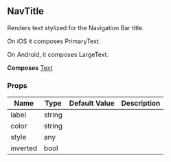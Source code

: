 ## NavTitle 
 
Renders text stylized for the Navigation Bar title.

On iOS it composes PrimaryText.

On Android, it composes LargeText.

 
 __Composes__ [Text](Text.md) 


 ### Props
Name | Type | Default Value | Description
--- | --- | --- | --- 
label | string  |   | 
color | string  |   | 
style | any  |   | 
inverted | bool  |   | 
 
